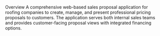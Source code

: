 Overview
A comprehensive web-based sales proposal application for roofing companies to create, manage, and present professional pricing proposals to customers. The application serves both internal sales teams and provides customer-facing proposal views with integrated financing options.

